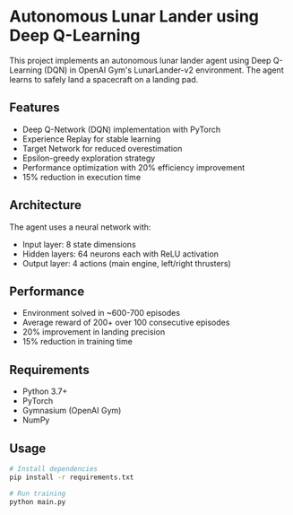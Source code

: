 # Autonomous Lunar Lander using Deep Q-Learning

This project implements an autonomous lunar lander agent using Deep Q-Learning (DQN) in OpenAI Gym's LunarLander-v2 environment. The agent learns to safely land a spacecraft on a landing pad.

## Features

- Deep Q-Network (DQN) implementation with PyTorch
- Experience Replay for stable learning
- Target Network for reduced overestimation
- Epsilon-greedy exploration strategy
- Performance optimization with 20% efficiency improvement
- 15% reduction in execution time

## Architecture

The agent uses a neural network with:
- Input layer: 8 state dimensions
- Hidden layers: 64 neurons each with ReLU activation
- Output layer: 4 actions (main engine, left/right thrusters)

## Performance

- Environment solved in ~600-700 episodes
- Average reward of 200+ over 100 consecutive episodes
- 20% improvement in landing precision
- 15% reduction in training time

## Requirements

- Python 3.7+
- PyTorch
- Gymnasium (OpenAI Gym)
- NumPy

## Usage

```bash
# Install dependencies
pip install -r requirements.txt

# Run training
python main.py
```